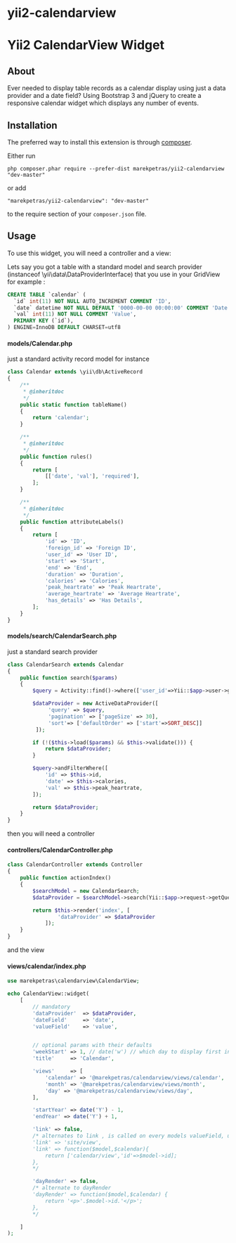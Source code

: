 # yii2-calendarview

Yii2 CalendarView Widget
======================

About
-----

Ever needed to display table records as a calendar display using just a data provider and a date field?
Using Bootstrap 3 and jQuery to create a responsive calendar widget which displays any number of events.


Installation
------------

The preferred way to install this extension is through [composer](http://getcomposer.org/download/).

Either run

```
php composer.phar require --prefer-dist marekpetras/yii2-calendarview "dev-master"
```

or add

```
"marekpetras/yii2-calendarview": "dev-master"
```

to the require section of your `composer.json` file.


Usage
-----

To use this widget, you will need a controller and a view:

Lets say you got a table with a standard model and search provider (instanceof \yii\data\DataProviderInterface) that you use in your GridView for example :

```sql
CREATE TABLE `calendar` (
  `id` int(11) NOT NULL AUTO_INCREMENT COMMENT 'ID',
  `date` datetime NOT NULL DEFAULT '0000-00-00 00:00:00' COMMENT 'Date',
  `val` int(11) NOT NULL COMMENT 'Value',
  PRIMARY KEY (`id`),
) ENGINE=InnoDB DEFAULT CHARSET=utf8
```

#### models/Calendar.php ####
just a standard activity record model for instance
```php
class Calendar extends \yii\db\ActiveRecord
{
    /**
     * @inheritdoc
     */
    public static function tableName()
    {
        return 'calendar';
    }

    /**
     * @inheritdoc
     */
    public function rules()
    {
        return [
            [['date', 'val'], 'required'],
        ];
    }

    /**
     * @inheritdoc
     */
    public function attributeLabels()
    {
        return [
            'id' => 'ID',
            'foreign_id' => 'Foreign ID',
            'user_id' => 'User ID',
            'start' => 'Start',
            'end' => 'End',
            'duration' => 'Duration',
            'calories' => 'Calories',
            'peak_heartrate' => 'Peak Heartrate',
            'average_heartrate' => 'Average Heartrate',
            'has_details' => 'Has Details',
        ];
    }
}
```

#### models/search/CalendarSearch.php ####
just a standard search provider
```php
class CalendarSearch extends Calendar
{
    public function search($params)
    {
        $query = Activity::find()->where(['user_id'=>Yii::$app->user->getId()]);

        $dataProvider = new ActiveDataProvider([
             'query' => $query,
             'pagination' => ['pageSize' => 30],
             'sort'=> ['defaultOrder' => ['start'=>SORT_DESC]]
         ]);

        if (!($this->load($params) && $this->validate())) {
            return $dataProvider;
        }

        $query->andFilterWhere([
            'id' => $this->id,
            'date' => $this->calories,
            'val' => $this->peak_heartrate,
        ]);

        return $dataProvider;
    }
}
```

then you will need a controller

#### controllers/CalendarController.php ####

```php
class CalendarController extends Controller
{
    public function actionIndex()
    {
        $searchModel = new CalendarSearch;
        $dataProvider = $searchModel->search(Yii::$app->request->getQueryParams());

        return $this->render('index', [
                'dataProvider' => $dataProvider
            ]);
    }
}
```

and the view

#### views/calendar/index.php ####
```php
use marekpetras\calendarview\CalendarView;

echo CalendarView::widget(
    [
        // mandatory
        'dataProvider'  => $dataProvider,
        'dateField'     => 'date',
        'valueField'    => 'value',


        // optional params with their defaults
        'weekStart' => 1, // date('w') // which day to display first in the calendar
        'title'     => 'Calendar',

        'views'     => [
            'calendar' => '@marekpetras/calendarview/views/calendar',
            'month' => '@marekpetras/calendarview/views/month',
            'day' => '@marekpetras/calendarview/views/day',
        ],

        'startYear' => date('Y') - 1,
        'endYear' => date('Y') + 1,

        'link' => false,
        /* alternates to link , is called on every models valueField, used in Html::a( valueField , link )
        'link' => 'site/view',
        'link' => function($model,$calendar){
            return ['calendar/view','id'=>$model->id];
        },
        */

        'dayRender' => false,
        /* alternate to dayRender
        'dayRender' => function($model,$calendar) {
            return '<p>'.$model->id.'</p>';
        },
        */

    ]
);
```

